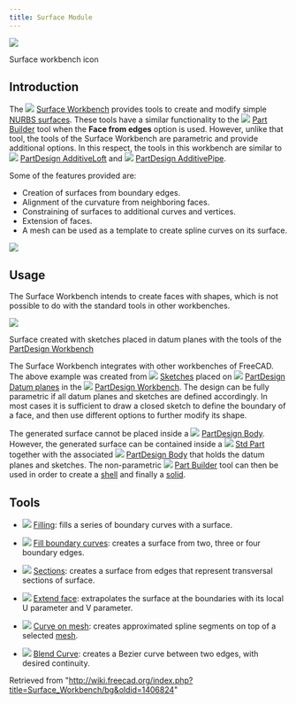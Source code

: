 ```yaml
---
title: Surface Module
---
```


![](/images/Workbench_Surface.svg)

Surface workbench icon

## Introduction

The ![](/images/Workbench_Surface.svg) [Surface Workbench](/Surface_Workbench "Surface Workbench") provides tools to create and modify simple [NURBS surfaces](https://en.wikipedia.org/wiki/Non-uniform_rational_B-spline). These tools have a similar functionality to the ![](/images/Part_Builder.svg) [Part Builder](/Part_Builder "Part Builder") tool when the **Face from edges** option is used. However, unlike that tool, the tools of the Surface Workbench are parametric and provide additional options. In this respect, the tools in this workbench are similar to ![](/images/PartDesign_AdditiveLoft.svg) [PartDesign AdditiveLoft](/PartDesign_AdditiveLoft "PartDesign AdditiveLoft") and ![](/images/PartDesign_AdditivePipe.svg) [PartDesign AdditivePipe](/PartDesign_AdditivePipe "PartDesign AdditivePipe").

Some of the features provided are:

- Creation of surfaces from boundary edges.
- Alignment of the curvature from neighboring faces.
- Constraining of surfaces to additional curves and vertices.
- Extension of faces.
- A mesh can be used as a template to create spline curves on its surface.

![](/images/Surface_example.png)

## Usage

The Surface Workbench intends to create faces with shapes, which is not possible to do with the standard tools in other workbenches.

![](/images/Toy_Duck.png)

Surface created with sketches placed in datum planes with the tools of the [PartDesign Workbench](/PartDesign_Workbench "PartDesign Workbench")

The Surface Workbench integrates with other workbenches of FreeCAD. The above example was created from ![](/images/Sketcher_NewSketch.svg) [Sketches](/Sketch "Sketch") placed on ![](/images/PartDesign_Plane.svg) [PartDesign Datum planes](/PartDesign_Plane "PartDesign Plane") in the ![](/images/Workbench_PartDesign.svg) [PartDesign Workbench](/PartDesign_Workbench "PartDesign Workbench"). The design can be fully parametric if all datum planes and sketches are defined accordingly. In most cases it is sufficient to draw a closed sketch to define the boundary of a face, and then use different options to further modify its shape.

The generated surface cannot be placed inside a ![](/images/PartDesign_Body.svg) [PartDesign Body](/PartDesign_Body "PartDesign Body"). However, the generated surface can be contained inside a ![](/images/Std_Part.svg) [Std Part](/Std_Part "Std Part") together with the associated ![](/images/PartDesign_Body.svg) [PartDesign Body](/PartDesign_Body "PartDesign Body") that holds the datum planes and sketches. The non-parametric ![](/images/Part_Builder.svg) [Part Builder](/Part_Builder "Part Builder") tool can then be used in order to create a [shell](/Glossary#Shell "Glossary") and finally a [solid](/Glossary#Solid "Glossary").

## Tools

- ![](/images/Surface_Filling.svg) [Filling](/Surface_Filling "Surface Filling"): fills a series of boundary curves with a surface.

- ![](/images/Surface_GeomFillSurface.svg) [Fill boundary curves](/Surface_GeomFillSurface "Surface GeomFillSurface"): creates a surface from two, three or four boundary edges.

- ![](/images/Surface_Sections.svg) [Sections](/Surface_Sections "Surface Sections"): creates a surface from edges that represent transversal sections of surface.

- ![](/images/Surface_ExtendFace.svg) [Extend face](/Surface_ExtendFace "Surface ExtendFace"): extrapolates the surface at the boundaries with its local U parameter and V parameter.

- ![](/images/Surface_CurveOnMesh.svg) [Curve on mesh](/Surface_CurveOnMesh "Surface CurveOnMesh"): creates approximated spline segments on top of a selected [mesh](/Mesh_Workbench "Mesh Workbench").

- ![](/images/Surface_BlendCurve.svg) [Blend Curve](/Surface_BlendCurve "Surface BlendCurve"): creates a Bezier curve between two edges, with desired continuity.

Retrieved from "<http://wiki.freecad.org/index.php?title=Surface_Workbench/bg&oldid=1406824>"
